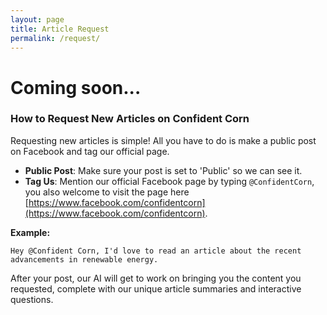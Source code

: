 ```yaml
---
layout: page
title: Article Request
permalink: /request/
---
```


# Coming soon...
### How to Request New Articles on Confident Corn

Requesting new articles is simple! All you have to do is make a public post on Facebook and tag our official page.


- **Public Post**: Make sure your post is set to 'Public' so we can see it.
- **Tag Us**: Mention our official Facebook page by typing `@ConfidentCorn`, you also welcome to visit the page here [https://www.facebook.com/confidentcorn](https://www.facebook.com/confidentcorn).

**Example:**
```
Hey @Confident Corn, I'd love to read an article about the recent advancements in renewable energy.
```

After your post, our AI will get to work on bringing you the content you requested, complete with our unique article summaries and interactive questions.